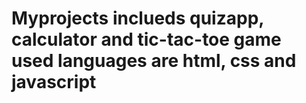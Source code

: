 # Myprojects inclueds quizapp, calculator and tic-tac-toe game used languages are html, css and javascript

